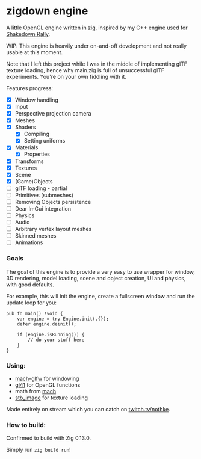 # zigdown engine

A little OpenGL engine written in zig, inspired by my C++ engine used for [Shakedown Rally](https://nothke.itch.io/shakedown).

WIP: This engine is heavily under on-and-off development and not really usable at this moment.

Note that I left this project while I was in the middle of implementing glTF texture loading, hence why main.zig is full of unsuccessful glTF experiments. You're on your own fiddling with it.

Features progress:
- [x] Window handling
- [x] Input
- [x] Perspective projection camera
- [x] Meshes
- [x] Shaders
    - [x] Compiling
    - [x] Setting uniforms
- [x] Materials
    - [x] Properties
- [x] Transforms
- [x] Textures
- [x] Scene
- [x] (Game)Objects
- [ ] glTF loading - partial
- [ ] Primitives (submeshes)
- [ ] Removing Objects persistence
- [ ] Dear ImGui integration
- [ ] Physics
- [ ] Audio
- [ ] Arbitrary vertex layout meshes
- [ ] Skinned meshes
- [ ] Animations

### Goals
The goal of this engine is to provide a very easy to use wrapper for window, 3D rendering, model loading, scene and object creation, UI and physics, with good defaults.

For example, this will init the engine, create a fullscreen window and run the update loop for you:

```zig
pub fn main() !void {
    var engine = try Engine.init(.{});
    defer engine.deinit();

    if (engine.isRunning()) {
        // do your stuff here
    }
}
```

### Using:
* [mach-glfw](https://machengine.org/pkg/mach-glfw/) for windowing
* [gl41](https://github.com/hexops/mach-glfw-opengl-example/blob/main/libs/gl41.zig) for OpenGL functions
* math from [mach](https://github.com/hexops/mach)
* [stb_image](https://github.com/nothings/stb/blob/master/stb_image.h) for texture loading

Made entirely on stream which you can catch on [twitch.tv/nothke](https://www.twitch.tv/nothke).

### How to build:
Confirmed to build with Zig 0.13.0.

Simply run `zig build run`!